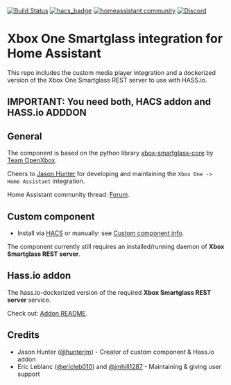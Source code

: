 [![Build Status](https://travis-ci.com/OpenXbox/xboxone-home-assistant.svg?branch=master)](https://travis-ci.com/OpenXbox/xboxone-home-assistant)
[![hacs_badge](https://img.shields.io/badge/HACS-Default-orange.svg)](https://github.com/custom-components/hacs)
[![homeassistant community](https://img.shields.io/badge/support-homeassistant-blue)](https://community.home-assistant.io/t/hass-io-add-on-xbox-one/63750)
[![Discord](https://img.shields.io/discord/338946086775554048)](https://openxbox.org/discord)


# Xbox One Smartglass integration for Home Assistant

This repo includes the custom media player integration and a
dockerized version of the Xbox One Smartglass REST server to
use with HASS.io.

## IMPORTANT: You need both, HACS addon and HASS.io ADDDON


## General

The component is based on the python library [xbox-smartglass-core](https://github.com/OpenXbox/xbox-smartglass-core-python)
by [Team OpenXbox](https://openxbox.org).

Cheers to [Jason Hunter](https://github.com/hunterjm) for developing and maintaining the `Xbox One -> Home Assistant`
integration.

Home Assistant community thread: [Forum](https://community.home-assistant.io/t/hass-io-add-on-xbox-one/63750).

## Custom component

* Install via [HACS](https://hacs.xyz/docs/publish/start) or manually: see [Custom component info](info.md).

The component currently still requires an installed/running daemon of **Xbox Smartglass REST server**.

## Hass.io addon

The hass.io-dockerized version of the required **Xbox Smartglass REST server** service.

Check out: [Addon README](hassio/README.md).

## Credits

- Jason Hunter ([@hunterjm](https://github.com/hunterjm)) - Creator of custom component & Hass.io addon
- Eric Leblanc ([@ericleb010](https://github.com/ericleb010)) and [@jmhill1287](https://github.com/jmhill1287) - Maintaining & giving user support
